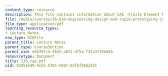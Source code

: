 ```yaml
---
content_type: resource
description: This file contains information about CAE -Finite Element Method.
file: /media/courses/16-810-engineering-design-and-rapid-prototyping-january-iap-2007/92d51b499cb5578550876dfbfb6ba5b1_l3b_cae.pdf
file_type: application/pdf
learning_resource_types:
- Lecture Notes
ocw_type: OCWFile
parent_title: Lecture Notes
parent_type: CourseSection
parent_uid: e05767cd-3635-a8f1-d75a-f37a3f19e840
resourcetype: Document
title: l3b_cae.pdf
uid: 92d51b49-9cb5-5785-5087-6dfbfb6ba5b1
---
```

